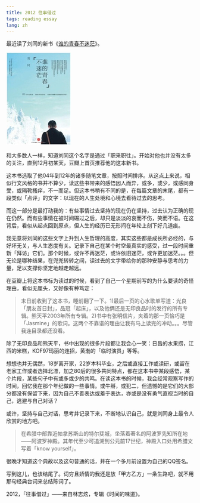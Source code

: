 ```yaml
---
title: 2012 往事借过
tags: reading essay
lang: zh
---
```


最近读了刘同的新书《[谁的青春不迷茫](http://book.douban.com/subject/20278327/)》。

![s24476315](/images/201212/s24476315.jpg)  

和大多数人一样，知道刘同这个名字是通过「职来职往」。开始对他也并没有太多的关注，直到12月初某天，豆瓣上首页推荐他的这本新书。

这本书选取了他04年到12年的诸多随笔文章，按照时间排序。从这点上来说，相似行文风格的书并不算少，读这些书带来的感悟因人而异，或多，或少，或感同身受，或隔靴搔痒，不一而足。但这本书稍有不同的是，在每篇文章的末尾，都有一段类似「点评」的文字：以现在的人生处境和心境去看待过去的思考。

<!--more-->

而这一部分是最打动我的：有些事情过去坚持的现在仍在坚持，过去认为正确的现在仍然。而有些事情在被时间碾过之后，却只是淡淡的哀而不伤，笑而不语。在这背后，看似从起点回到原点，但人生的经历已无形间在年轮上刻下好几道痕。

我无意将刘同的这些文字上升到人生哲理的高度，其实这些都是成长所必经的，与好坏无关，与人生态度有关。记录下自己在某个时空最真实的感受，过一段时间重新「拜访」它们。那个时候，或许不再迷茫，或许依旧迷茫，或许更加迷茫。。。但无论是哪种结果，在兜兜转转之间，读过去的文字带给你的那种安静与思考的力量，足以支撑你坚定地越走越远。

在豆瓣上将这本书标为读过的时候，看到了自己一个星期前写的为什么要读的奇怪理由，看似无厘头，又好像有种笃定：

> 末日前收到了这本书，睡前翻了一下。1)最后一页的心水歌单写道：光良「朋友首日封」，品冠「起床」，以及他俩还是无印良品时的发行的所有专辑。熊天平2003年所有专辑。2)书中有张明信片，夹着的那一页恰巧是「Jasmine」的歌词。这两个不靠谱的理由让我有马上读完的冲动。。。尽管我连目录都还没看。

除了无印良品和熊天平，书中出现的很多片段都让我会心一笑：日昌的水果捞，江西的米糕，KOF97玛丽的连招，黄渤的「临时演员」等等。

想想也并无偶然，18岁离开家，22岁本科毕业，之后或直接工作或读研，或留在老家工作或者选择北漂，加之80后的很多共同特点，都在这本书中某段感悟，某个片段，某些句子中有或多或少的共鸣。在读这本书的时候，我会经常观察写作的时间，回忆我在那个年纪做的一些事情。或牛掰，或犯二，但遗憾的是它们的大部分都没有保留下来，因为自己不善表达或羞于表达，亦或是没有勇气直视当时的自己，逃避与自己对话？

或许，坚持与自己对话，思考并记录下来，不断地认识自己，就是刘同身上最令人欣赏的地方吧。

> 在希腊中部靠近帕拿苏斯山的特尔斐城，坐落着著名的阿波罗先知所在地——阿波罗神殿。其年代至少可追溯到公元前17世纪，神殿入口处用希腊文写着「know yourself」。

很晚才知道这个典故以及这句普通的话，并在一个多月前设置为自己的QQ签名。

写到这儿，也该结尾了。词穷且娇情的我还是放「甲方乙方」一条生路吧，就不用那句经典台词来总结陈词了。

2012，「往事借过」——来自林志炫，专辑《时间的味道》。

<script type="text/javascript" src="http://www.xiami.com/widget/player-single?uid=1695&sid=379914&mode=js"></script>